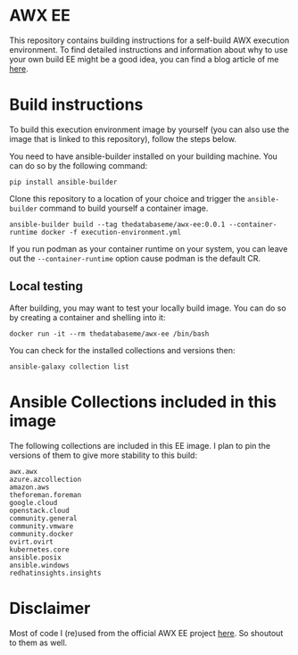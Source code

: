 # AWX EE 

This repository contains building instructions for a self-build AWX execution environment.
To find detailed instructions and information about why to use your own build EE might
be a good idea, you can find a blog article of me [here](https://thedatabaseme.de/2022/09/09/self-build-awx-execution-environment/).

# Build instructions

To build this execution environment image by yourself (you can also use the image that is
linked to this repository), follow the steps below.

You need to have ansible-builder installed on your building machine. You can do so by the
following command:

```
pip install ansible-builder
```

Clone this repository to a location of your choice and trigger the `ansible-builder` 
command to build yourself a container image.

```
ansible-builder build --tag thedatabaseme/awx-ee:0.0.1 --container-runtime docker -f execution-environment.yml
```

If you run podman as your container runtime on your system, you can leave out the
`--container-runtime` option cause podman is the default CR.

## Local testing

After building, you may want to test your locally build image. You can do so by creating
a container and shelling into it:

```
docker run -it --rm thedatabaseme/awx-ee /bin/bash
```

You can check for the installed collections and versions then:

```
ansible-galaxy collection list
```

# Ansible Collections included in this image

The following collections are included in this EE image. I plan to pin
the versions of them to give more stability to this build:

```
awx.awx
azure.azcollection
amazon.aws
theforeman.foreman
google.cloud
openstack.cloud
community.general
community.vmware
community.docker
ovirt.ovirt
kubernetes.core
ansible.posix
ansible.windows
redhatinsights.insights
```

# Disclaimer


Most of code I (re)used from the official AWX EE project [here](https://github.com/ansible/awx-ee). So shoutout to them as well.

